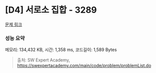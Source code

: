 # [D4] 서로소 집합 - 3289 

[문제 링크](https://swexpertacademy.com/main/code/problem/problemDetail.do?contestProbId=AWBJKA6qr2oDFAWr) 

### 성능 요약

메모리: 134,432 KB, 시간: 1,358 ms, 코드길이: 1,589 Bytes



> 출처: SW Expert Academy, https://swexpertacademy.com/main/code/problem/problemList.do